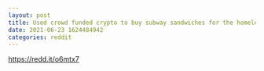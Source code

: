 ```yaml
--- 
layout: post 
title: Used crowd funded crypto to buy subway sandwiches for the homeless. 
date: 2021-06-23 1624484942 
categories: reddit 
--- 
```

https://redd.it/o6mtx7